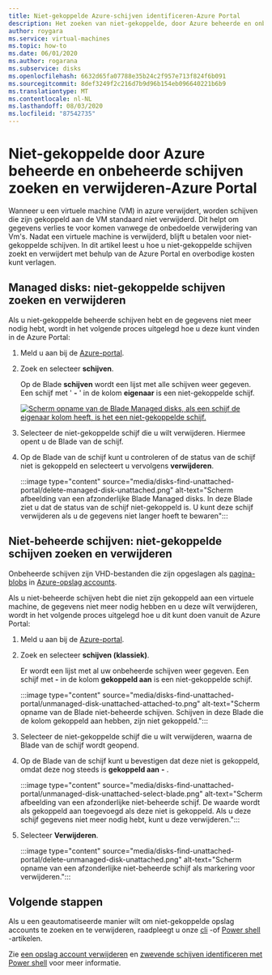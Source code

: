 ```yaml
---
title: Niet-gekoppelde Azure-schijven identificeren-Azure Portal
description: Het zoeken van niet-gekoppelde, door Azure beheerde en onbeheerde (Vhd's/pagina-blobs)-schijven met behulp van de Azure Portal.
author: roygara
ms.service: virtual-machines
ms.topic: how-to
ms.date: 06/01/2020
ms.author: rogarana
ms.subservice: disks
ms.openlocfilehash: 6632d65fa07788e35b24c2f957e713f824f6b091
ms.sourcegitcommit: 8def3249f2c216d7b9d96b154eb096640221b6b9
ms.translationtype: MT
ms.contentlocale: nl-NL
ms.lasthandoff: 08/03/2020
ms.locfileid: "87542735"
---
```

# <a name="find-and-delete-unattached-azure-managed-and-unmanaged-disks---azure-portal"></a>Niet-gekoppelde door Azure beheerde en onbeheerde schijven zoeken en verwijderen-Azure Portal

Wanneer u een virtuele machine (VM) in azure verwijdert, worden schijven die zijn gekoppeld aan de VM standaard niet verwijderd. Dit helpt om gegevens verlies te voor komen vanwege de onbedoelde verwijdering van Vm's. Nadat een virtuele machine is verwijderd, blijft u betalen voor niet-gekoppelde schijven. In dit artikel leest u hoe u niet-gekoppelde schijven zoekt en verwijdert met behulp van de Azure Portal en overbodige kosten kunt verlagen.

## <a name="managed-disks-find-and-delete-unattached-disks"></a>Managed disks: niet-gekoppelde schijven zoeken en verwijderen

Als u niet-gekoppelde beheerde schijven hebt en de gegevens niet meer nodig hebt, wordt in het volgende proces uitgelegd hoe u deze kunt vinden in de Azure Portal:

1. Meld u aan bij de [Azure-portal](https://portal.azure.com/).
1. Zoek en selecteer **schijven**.

    Op de Blade **schijven** wordt een lijst met alle schijven weer gegeven. Een schijf met ' **-** ' in de kolom **eigenaar** is een niet-gekoppelde schijf.

    [![Scherm opname van de Blade Managed disks, als een schijf de eigenaar kolom heeft, is het een niet-gekoppelde schijf.](media/disks-find-unattached-portal/managed-disk-unattached-owner.png)](media/disks-find-unattached-portal/managed-disk-owner-unattached.png#lightbox)

1. Selecteer de niet-gekoppelde schijf die u wilt verwijderen. Hiermee opent u de Blade van de schijf.
1. Op de Blade van de schijf kunt u controleren of de status van de schijf niet is gekoppeld en selecteert u vervolgens **verwijderen**.

    :::image type="content" source="media/disks-find-unattached-portal/delete-managed-disk-unattached.png" alt-text="Scherm afbeelding van een afzonderlijke Blade Managed disks. In deze Blade ziet u dat de status van de schijf niet-gekoppeld is. U kunt deze schijf verwijderen als u de gegevens niet langer hoeft te bewaren":::

## <a name="unmanaged-disks-find-and-delete-unattached-disks"></a>Niet-beheerde schijven: niet-gekoppelde schijven zoeken en verwijderen

Onbeheerde schijven zijn VHD-bestanden die zijn opgeslagen als [pagina-blobs](/rest/api/storageservices/understanding-block-blobs--append-blobs--and-page-blobs#about-page-blobs) in [Azure-opslag accounts](../storage/common/storage-account-overview.md).

Als u niet-beheerde schijven hebt die niet zijn gekoppeld aan een virtuele machine, de gegevens niet meer nodig hebben en u deze wilt verwijderen, wordt in het volgende proces uitgelegd hoe u dit kunt doen vanuit de Azure Portal:

1. Meld u aan bij de [Azure-portal](https://portal.azure.com/).
1. Zoek en selecteer **schijven (klassiek)**.

    Er wordt een lijst met al uw onbeheerde schijven weer gegeven. Een schijf met **-** in de kolom **gekoppeld aan** is een niet-gekoppelde schijf.

    :::image type="content" source="media/disks-find-unattached-portal/unmanaged-disk-unattached-attached-to.png" alt-text="Scherm opname van de Blade niet-beheerde schijven. Schijven in deze Blade die de kolom gekoppeld aan hebben, zijn niet gekoppeld.":::

1. Selecteer de niet-gekoppelde schijf die u wilt verwijderen, waarna de Blade van de schijf wordt geopend.

1. Op de Blade van de schijf kunt u bevestigen dat deze niet is gekoppeld, omdat deze nog steeds is **gekoppeld aan** **-** .

    :::image type="content" source="media/disks-find-unattached-portal/unmanaged-disk-unattached-select-blade.png" alt-text="Scherm afbeelding van een afzonderlijke niet-beheerde schijf. De waarde wordt als gekoppeld aan toegevoegd als deze niet is gekoppeld. Als u deze schijf gegevens niet meer nodig hebt, kunt u deze verwijderen.":::

1. Selecteer **Verwijderen**.

    :::image type="content" source="media/disks-find-unattached-portal/delete-unmanaged-disk-unattached.png" alt-text="Scherm opname van een afzonderlijke niet-beheerde schijf als markering voor verwijderen.":::

## <a name="next-steps"></a>Volgende stappen

Als u een geautomatiseerde manier wilt om niet-gekoppelde opslag accounts te zoeken en te verwijderen, raadpleegt u onze [cli](linux/find-unattached-disks.md) -of [Power shell](windows/find-unattached-disks.md) -artikelen.

Zie [een opslag account verwijderen](../storage/common/storage-account-create.md#delete-a-storage-account) en [zwevende schijven identificeren met Power shell](/archive/blogs/ukplatforms/azure-cost-optimisation-series-identify-orphaned-disks-using-powershell) voor meer informatie.
